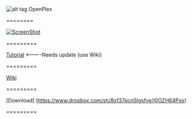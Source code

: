 ![alt tag](https://raw.githubusercontent.com/wahlmanj/OpenPlex/master/OpenPlexIcons/MenuIcon2.png)   OpenPlex

========

[![ScreenShot](https://raw.github.com/GabLeRoux/WebMole/master/ressources/WebMole_Youtube_Video.png)](https://www.youtube.com/watch?v=-tHfQtULgno)

=========

[Tutorial](http://miapple.me/openplex-app-installs-manages-plexconnect-mac-os-x/) <----Needs update (use Wiki)

=========

[Wiki](https://github.com/wahlmanj/OpenPlex/wiki)

=========

[Download] (https://www.dropbox.com/sh/8xf37pcn5lgsfve/j0OZH64Pxx)

=========
